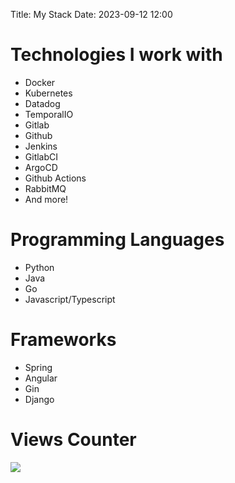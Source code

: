Title: My Stack
Date: 2023-09-12 12:00

# Technologies I work with

- Docker
- Kubernetes
- Datadog
- TemporalIO
- Gitlab
- Github
- Jenkins
- GitlabCI
- ArgoCD
- Github Actions
- RabbitMQ
- And more!

# Programming Languages

- Python
- Java
- Go
- Javascript/Typescript

# Frameworks

- Spring
- Angular
- Gin
- Django

# Views Counter

<p>
<img src="https://count.kamuridesu.com?username=ergo-uses">
</p>